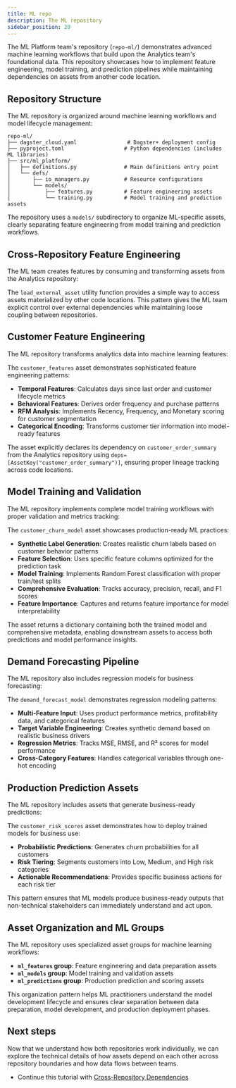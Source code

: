 ```yaml
---
title: ML repo
description: The ML repository
sidebar_position: 20
---
```


The ML Platform team's repository (`repo-ml/`) demonstrates advanced machine learning workflows that build upon the Analytics team's foundational data. This repository showcases how to implement feature engineering, model training, and prediction pipelines while maintaining dependencies on assets from another code location.

## Repository Structure

The ML repository is organized around machine learning workflows and model lifecycle management:

```
repo-ml/
├── dagster_cloud.yaml                # Dagster+ deployment config
├── pyproject.toml                   # Python dependencies (includes ML libraries)
├── src/ml_platform/
│   ├── definitions.py               # Main definitions entry point
│   └── defs/
│       ├── io_managers.py           # Resource configurations
│       └── models/
│           ├── features.py          # Feature engineering assets
│           └── training.py          # Model training and prediction assets
```

The repository uses a `models/` subdirectory to organize ML-specific assets, clearly separating feature engineering from model training and prediction workflows.

## Cross-Repository Feature Engineering

The ML team creates features by consuming and transforming assets from the Analytics repository:

<CodeExample
  path="docs_projects/project_multi_repo/repo-ml/src/ml_platform/defs/models/features.py"
  language="python"
  startAfter="start_load_external_asset"
  endBefore="end_load_external_asset"
  title="features.py - External Asset Loading"
/>

The `load_external_asset` utility function provides a simple way to access assets materialized by other code locations. This pattern gives the ML team explicit control over external dependencies while maintaining loose coupling between repositories.

## Customer Feature Engineering

The ML repository transforms analytics data into machine learning features:

<CodeExample
  path="docs_projects/project_multi_repo/repo-ml/src/ml_platform/defs/models/features.py"
  language="python"
  startAfter="start_customer_features"
  endBefore="end_customer_features"
  title="features.py - Customer Features Asset"
/>

The `customer_features` asset demonstrates sophisticated feature engineering patterns:

- **Temporal Features**: Calculates days since last order and customer lifecycle metrics
- **Behavioral Features**: Derives order frequency and purchase patterns
- **RFM Analysis**: Implements Recency, Frequency, and Monetary scoring for customer segmentation
- **Categorical Encoding**: Transforms customer tier information into model-ready features

The asset explicitly declares its dependency on `customer_order_summary` from the Analytics repository using `deps=[AssetKey("customer_order_summary")]`, ensuring proper lineage tracking across code locations.

## Model Training and Validation

The ML repository implements complete model training workflows with proper validation and metrics tracking:

<CodeExample
  path="docs_projects/project_multi_repo/repo-ml/src/ml_platform/defs/models/training.py"
  language="python"
  startAfter="start_customer_churn_model"
  endBefore="end_customer_churn_model"
  title="training.py - Customer Churn Model"
/>

The `customer_churn_model` asset showcases production-ready ML practices:

- **Synthetic Label Generation**: Creates realistic churn labels based on customer behavior patterns
- **Feature Selection**: Uses specific feature columns optimized for the prediction task
- **Model Training**: Implements Random Forest classification with proper train/test splits
- **Comprehensive Evaluation**: Tracks accuracy, precision, recall, and F1 scores
- **Feature Importance**: Captures and returns feature importance for model interpretability

The asset returns a dictionary containing both the trained model and comprehensive metadata, enabling downstream assets to access both predictions and model performance insights.

## Demand Forecasting Pipeline

The ML repository also includes regression models for business forecasting:

<CodeExample
  path="docs_projects/project_multi_repo/repo-ml/src/ml_platform/defs/models/training.py"
  language="python"
  startAfter="start_demand_forecast_model"
  endBefore="end_demand_forecast_model"
  title="training.py - Demand Forecast Model"
/>

The `demand_forecast_model` demonstrates regression modeling patterns:

- **Multi-Feature Input**: Uses product performance metrics, profitability data, and categorical features
- **Target Variable Engineering**: Creates synthetic demand based on realistic business drivers
- **Regression Metrics**: Tracks MSE, RMSE, and R² scores for model performance
- **Cross-Category Features**: Handles categorical variables through one-hot encoding

## Production Prediction Assets

The ML repository includes assets that generate business-ready predictions:

<CodeExample
  path="docs_projects/project_multi_repo/repo-ml/src/ml_platform/defs/models/training.py"
  language="python"
  startAfter="start_customer_risk_scores"
  endBefore="end_customer_risk_scores"
  title="training.py - Customer Risk Scoring"
/>

The `customer_risk_scores` asset demonstrates how to deploy trained models for business use:

- **Probabilistic Predictions**: Generates churn probabilities for all customers
- **Risk Tiering**: Segments customers into Low, Medium, and High risk categories
- **Actionable Recommendations**: Provides specific business actions for each risk tier

This pattern ensures that ML models produce business-ready outputs that non-technical stakeholders can immediately understand and act upon.

## Asset Organization and ML Groups

The ML repository uses specialized asset groups for machine learning workflows:

- **`ml_features` group**: Feature engineering and data preparation assets
- **`ml_models` group**: Model training and validation assets
- **`ml_predictions` group**: Production prediction and scoring assets

This organization pattern helps ML practitioners understand the model development lifecycle and ensures clear separation between data preparation, model development, and production deployment phases.

## Next steps

Now that we understand how both repositories work individually, we can explore the technical details of how assets depend on each other across repository boundaries and how data flows between teams.

- Continue this tutorial with [Cross-Repository Dependencies](/examples/full-pipelines/multi-repo/cross-repository-dependencies)
